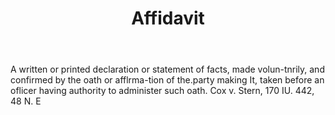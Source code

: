 ---
title: Affidavit
permalink: "/definitions/affidavit.html"
body: A written or printed declaration or statement of facts, made volun-tnrily, and
  confirmed by the oath or afflrma-tion of the.party making It, taken before an oflicer
  having authority to administer such oath. Cox v. Stern, 170 IU. 442, 48 N. E
published_at: '2018-07-07'
layout: post
---